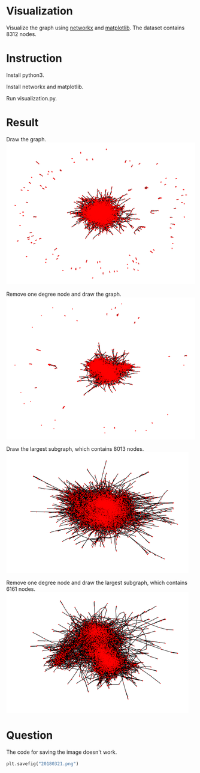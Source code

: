 # Visualization
Visualize the graph using [networkx](https://networkx.github.io/) and [matplotlib](https://matplotlib.org/).
The dataset contains 8312 nodes.

# Instruction
Install python3.

Install networkx and matplotlib.

Run visualization.py.

# Result
Draw the graph.
![image](https://github.com/OneCircle1/MengProgram2/blob/master/visualization/origin.png)

Remove one degree node and draw the graph.
![image](https://github.com/OneCircle1/MengProgram2/blob/master/visualization/20180321.png)

Draw the largest subgraph, which contains 8013 nodes.
![image](https://github.com/OneCircle1/MengProgram2/blob/master/visualization/8013.png)

Remove one degree node and draw the largest subgraph, which contains 6161 nodes.
![image](https://github.com/OneCircle1/MengProgram2/blob/master/visualization/6161.png)

# Question

The code for saving the image doesn't work.
```python
plt.savefig("20180321.png")
```

